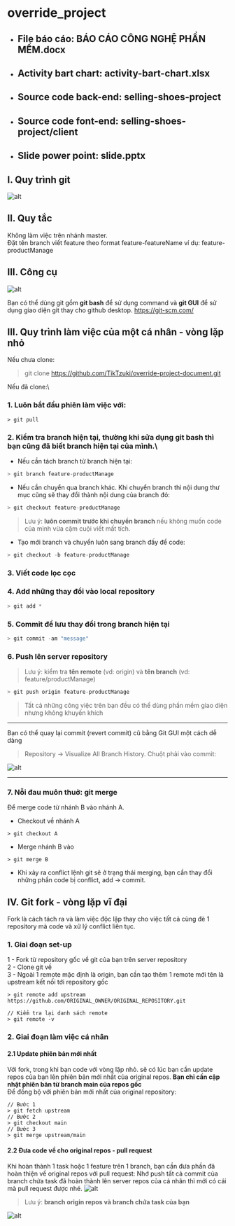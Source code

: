 # override_project

- ## File báo cáo: BÁO CÁO CÔNG NGHỆ PHẦN MỀM.docx
- ## Activity bart chart: activity-bart-chart.xlsx
- ## Source code back-end: selling-shoes-project
- ## Source code font-end: selling-shoes-project/client
- ## Slide power point: slide.pptx
## I. Quy trình git
![alt](https://images.viblo.asia/4d67b9cd-249f-43c3-9a73-363f876a6b1e.png)
## II. Quy tắc
Không làm việc trên nhánh master.\
Đặt tên branch viết feature theo format feature-featureName ví dụ: feature-productManage
## III. Công cụ
![alt](https://git-scm.com/images/logo@2x.png)

Bạn có thể dùng git gồm **git bash** để sử dụng command và **git GUI** để sử dụng giao diện git thay cho github desktop.
https://git-scm.com/

## III. Quy trình làm việc của một cá nhân - vòng lặp nhỏ

Nếu chưa clone:
> git clone https://github.com/TikTzuki/override-project-document.git

Nếu đã clone:\
### 1. Luôn bắt đầu phiên làm việc với:
```javacript
> git pull
```
### 2. Kiểm tra branch hiện tại, thường khi sửa dụng git bash thì bạn cũng đã biết branch hiện tại của mình.\
- Nếu cần tách branch từ branch hiện tại:
```php
> git branch feature-productManage
```

- Nếu cần chuyển qua branch khác. Khi chuyển branch thì nội dung thư mục cũng sẽ thay đổi thành nội dung của branch đó:
```php
> git checkout feature-productManage
```
>Lưu ý: **luôn commit trước khi chuyển branch** nếu không muốn code của mình vừa cặm cuội viết mất tích.
- Tạo mới branch và chuyển luôn sang branch đấy để code:
```php
> git checkout -b feature-productManage
```
### 3. Viết code lọc cọc
### 4. Add những thay đổi vào local repository
```php
> git add *
```
### 5. Commit để lưu thay đổi trong **branch hiện tại**
```php
> git commit -am "message"
```
### 6. Push lên server repository
>Lưu ý: kiểm tra **tên remote** (vd: origin) và **tên branch** (vd: feature/productManage)
```php
> git push origin feature-productManage
```
>Tất cả những công việc trên bạn đều có thể dùng phần mềm giao diện nhưng không khuyến khích
---
Bạn có thể quay lại commit (revert commit) cũ bằng Git GUI một cách dễ dàng
> Repository -> Visualize All Branch History. Chuột phải vào commit: 

![alt](images/gitRevertCommit.png)

---

### 7. Nỗi đau muôn thuở: git merge
Để merge code từ nhánh B vào nhánh A.
- Checkout về nhánh A
```
> git checkout A
```
- Merge nhánh B vào
```
> git merge B
```
- Khi xảy ra conflict lệnh git sẽ ở trạng thái merging, bạn cần thay đổi những phần code bị conflict, add -> commit.

## IV. Git fork - vòng lặp vĩ đại
Fork là cách tách ra và làm việc độc lập thay cho việc tất cả cùng đè 1 repository mà code và xử lý conflict liên tục.

### 1. Giai đoạn set-up
1 - Fork từ repository gốc về git của bạn trên server repository\
2 - Clone git về\
3 - Ngoài 1 remote mặc định là origin, bạn cần tạo thêm 1 remote mới tên là upstream kết nối tới repository gốc
```
> git remote add upstream https://github.com/ORIGINAL_OWNER/ORIGINAL_REPOSITORY.git

// Kiểm tra lại danh sách remote
> git remote -v
```
### 2. Giai đoạn làm việc cá nhân
#### 2.1 Update phiên bản mới nhất
Với fork, trong khi bạn code với vòng lặp nhỏ. sẽ có lúc bạn cần update repos của bạn lên phiên bản mới nhất của original repos. **Bạn chỉ cần cập nhật phiên bản từ branch main của repos gốc**\
Để đồng bộ với phiên bản mới nhất của original repository:
```
// Bước 1
> git fetch upstream
// Bước 2
> git checkout main
// Bước 3
> git merge upstream/main
```
#### 2.2 Đưa code về cho original repos - pull request
Khi hoàn thành 1 task hoặc 1 feature trên 1 branch, bạn cần đưa phần đã hoàn thiện về original repos với pull request:
Nhớ push tất cả commit của branch chứa task đã hoàn thành lên server repos của cá nhân thì mới có cái mà pull request được nhé.
![alt](images/pullRequest.PNG)
> Lưu ý: **branch origin repos và branch chứa task của bạn**

![alt](images/createPullRequestPNG.PNG)